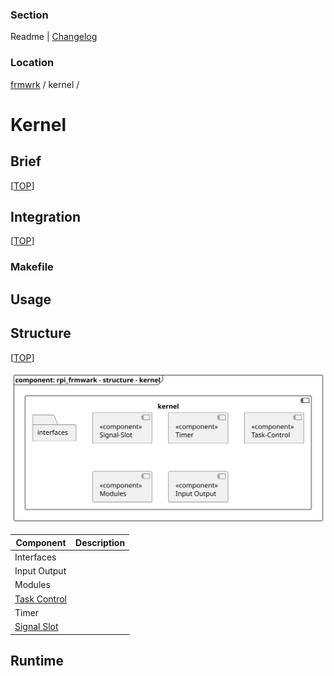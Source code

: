 [TOP]: #section "Go to the top of the page"

### Section

Readme | [Changelog](../changelog.md)

### Location
[frmwrk](../README.md) / kernel / 

# Kernel

## Brief
[[TOP]]

## Integration
[[TOP]]

### Makefile


## Usage


## Structure
[[TOP]]

![Context](../uml/img/rpi_control_frmwrk_diagram_component_kernel.svg )

| Component                                  | Description |
|--------------------------------------------|-------------|
| Interfaces                                 |             |
| Input Output                               |             |
| Modules                                    |             |
| [Task Control](../src/mcu_task_management/readme/readme_task_management.md#section)                               |             |
| Timer                                      |             |
| [Signal Slot](../readme/readme_signal_slot.md#section) |             |

## Runtime

